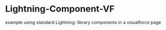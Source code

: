 # Lightning-Component-VF
example using standard Lightning: library components in a visualforce page
